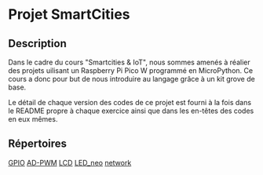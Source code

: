 # Projet SmartCities
## Description
Dans le cadre du cours "Smartcities & IoT", nous sommes amenés à réalier des projets uilisant un Raspberry Pi Pico W programmé en MicroPython. Ce cours a donc pour but de nous introduire au langage grâce à un kit grove de base.

Le détail de chaque version des codes de ce projet est fourni à la fois dans le README propre à chaque exercice ainsi que dans les en-têtes des codes en eux mêmes.

## Répertoires
[GPIO](https://github.com/hepl-Heusdain/smartcities/blob/main/GPIO/GPIO_README.md)
[AD-PWM](https://github.com/hepl-Heusdain/smartcities/blob/main/AD-PWM/AD-PWM_README.md)
[LCD](https://github.com/hepl-Heusdain/smartcities/blob/main/LCD/LCD_README.md)
[LED_neo](https://github.com/hepl-Heusdain/smartcities/blob/main/LED_neo/LED_neo_README.md)
[network](https://github.com/hepl-Heusdain/smartcities/blob/main/network/network_README.md)
